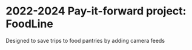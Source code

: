 # 2022-2024 Pay-it-forward project: FoodLine
Designed to save trips to food pantries by adding camera feeds

